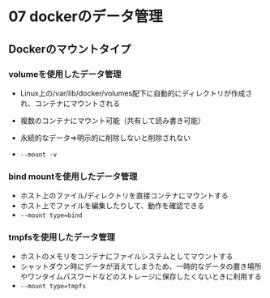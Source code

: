 # 07 dockerのデータ管理

## Dockerのマウントタイプ

### volumeを使用したデータ管理
- Linux上の/var/lib/docker/volumes配下に自動的にディレクトリが作成され、コンテナにマウントされる
- 複数のコンテナにマウント可能（共有して読み書き可能）
- 永続的なデータ⇒明示的に削除しないと削除されない

- `--mount -v`

### bind mountを使用したデータ管理
- ホスト上のファイル/ディレクトリを直接コンテナにマウントする
- ホスト上でファイルを編集したりして、動作を確認できる
- `--mount type=bind`

### tmpfsを使用したデータ管理
- ホストのメモリをコンテナにファイルシステムとしてマウントする
- シャットダウン時にデータが消えてしまうため、一時的なデータの置き場所やワンタイムパスワードなどのストレージに保存したくないときに利用する
- `--mount type=tmpfs`

